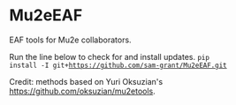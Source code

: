 # Mu2eEAF
EAF tools for Mu2e collaborators.

Run the line below to check for and install updates. 
<code>pip install -I git+https://github.com/sam-grant/Mu2eEAF.git</code>

Credit: methods based on Yuri Oksuzian's https://github.com/oksuzian/mu2etools.
